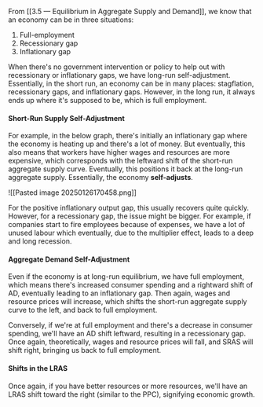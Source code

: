 From [[3.5 — Equilibrium in Aggregate Supply and Demand]], we know that an economy can be in three situations:
1. Full-employment
2. Recessionary gap
3. Inflationary gap

When there's no government intervention or policy to help out with recessionary or inflationary gaps, we have long-run self-adjustment. Essentially, in the short run, an economy can be in many places: stagflation, recessionary gaps, and inflationary gaps. However, in the long run, it always ends up where it's supposed to be, which is full employment.

#### Short-Run Supply Self-Adjustment
For example, in the below graph, there's initially an inflationary gap where the economy is heating up and there's a lot of money. But eventually, this also means that workers have higher wages and resources are more expensive, which corresponds with the leftward shift of the short-run aggregate supply curve. Eventually, this positions it back at the long-run aggregate supply. Essentially, the economy **self-adjusts**.

![[Pasted image 20250126170458.png]]

For the positive inflationary output gap, this usually recovers quite quickly. However, for a recessionary gap, the issue might be bigger. For example, if companies start to fire employees because of expenses, we have a lot of unused labour which eventually, due to the multiplier effect, leads to a deep and long recession.
#### Aggregate Demand Self-Adjustment
Even if the economy is at long-run equilibrium, we have full employment, which means there's increased consumer spending and a rightward shift of AD, eventually leading to an inflationary gap. Then again, wages and resource prices will increase, which shifts the short-run aggregate supply curve to the left, and back to full employment.

Conversely, if we're at full employment and there's a decrease in consumer spending, we'll have an AD shift leftward, resulting in a recessionary gap. Once again, theoretically, wages and resource prices will fall, and SRAS will shift right, bringing us back to full employment.
#### Shifts in the LRAS
 Once again, if you have better resources or more resources, we'll have an LRAS shift toward the right (similar to the PPC), signifying economic growth.